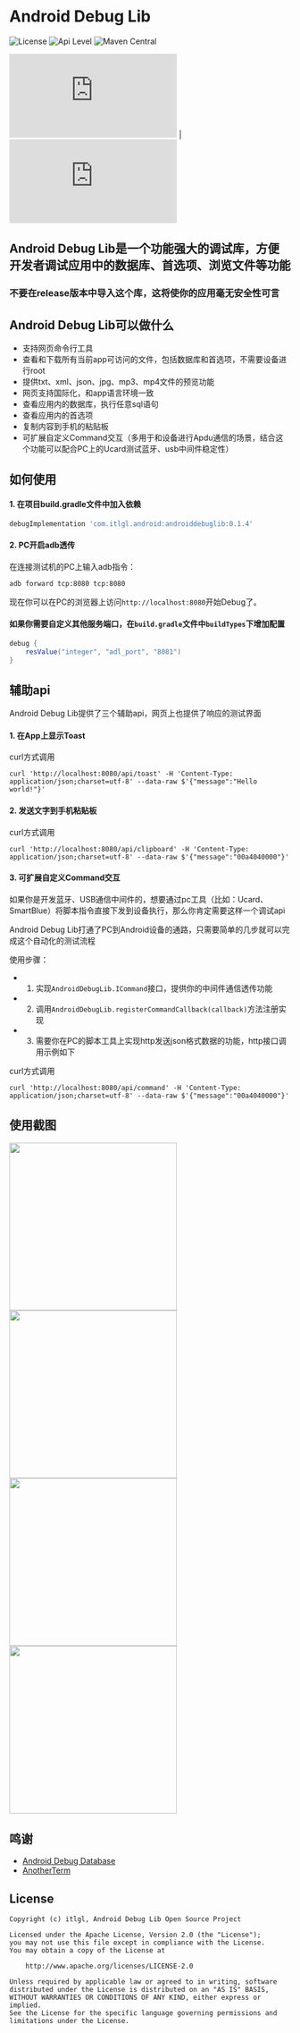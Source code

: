 # Android Debug Lib
![License](https://img.shields.io/badge/license-Apache%202.0-blue.svg)
![Api Level](https://img.shields.io/badge/api-14%2B-brightgreen.svg)
![Maven Central](https://maven-badges.herokuapp.com/maven-central/com.itlgl.android/androiddebuglib/badge.svg)


![English Doc](https://github.com/itlgl/AndroidDebugLib/raw/master/README.md) |
![中文文档](https://github.com/itlgl/AndroidDebugLib/raw/master/README-zh.md)

## Android Debug Lib是一个功能强大的调试库，方便开发者调试应用中的数据库、首选项、浏览文件等功能

### **不要在release版本中导入这个库，这将使你的应用毫无安全性可言**

## Android Debug Lib可以做什么

* 支持网页命令行工具
* 查看和下载所有当前app可访问的文件，包括数据库和首选项，不需要设备进行root
* 提供txt、xml、json、jpg、mp3、mp4文件的预览功能
* 网页支持国际化，和app语言环境一致
* 查看应用内的数据库，执行任意sql语句
* 查看应用内的首选项
* 复制内容到手机的粘贴板
* 可扩展自定义Command交互（多用于和设备进行Apdu通信的场景，结合这个功能可以配合PC上的Ucard测试蓝牙、usb中间件稳定性）

## 如何使用

#### 1. 在项目build.gradle文件中加入依赖

```groovy
debugImplementation 'com.itlgl.android:androiddebuglib:0.1.4'
```

#### 2. PC开启adb透传

在连接测试机的PC上输入adb指令：

```cmd
adb forward tcp:8080 tcp:8080
```

现在你可以在PC的浏览器上访问`http://localhost:8080`开始Debug了。

#### 如果你需要自定义其他服务端口，在`build.gradle`文件中`buildTypes`下增加配置

```groovy
debug {
    resValue("integer", "adl_port", "8081")
}
```

## 辅助api

Android Debug Lib提供了三个辅助api，网页上也提供了响应的测试界面

#### 1. 在App上显示Toast

curl方式调用
```
curl 'http://localhost:8080/api/toast' -H 'Content-Type: application/json;charset=utf-8' --data-raw $'{"message":"Hello world!"}'
```

#### 2. 发送文字到手机粘贴板

curl方式调用
```
curl 'http://localhost:8080/api/clipboard' -H 'Content-Type: application/json;charset=utf-8' --data-raw $'{"message":"00a4040000"}'
```

#### 3. 可扩展自定义Command交互

如果你是开发蓝牙、USB通信中间件的，想要通过pc工具（比如：Ucard、SmartBlue）将脚本指令直接下发到设备执行，那么你肯定需要这样一个调试api

Android Debug Lib打通了PC到Android设备的通路，只需要简单的几步就可以完成这个自动化的测试流程

使用步骤：
 - 1. 实现`AndroidDebugLib.ICommand`接口，提供你的中间件通信透传功能
 - 2. 调用`AndroidDebugLib.registerCommandCallback(callback)`方法注册实现
 - 3. 需要你在PC的脚本工具上实现http发送json格式数据的功能，http接口调用示例如下

curl方式调用
```
curl 'http://localhost:8080/api/command' -H 'Content-Type: application/json;charset=utf-8' --data-raw $'{"message":"00a4040000"}'
```

## 使用截图

<img src="https://gitee.com/itlgl/AndroidDebugLib/raw/master/screenshot/1.png" height="300" /><br/>
<img src="https://gitee.com/itlgl/AndroidDebugLib/raw/master/screenshot/2.png" height="300" /><br/>
<img src="https://gitee.com/itlgl/AndroidDebugLib/raw/master/screenshot/3.png" height="300" /><br/>
<img src="https://gitee.com/itlgl/AndroidDebugLib/raw/master/screenshot/4.png" height="300" /><br/>

## 鸣谢

 - [Android Debug Database](https://github.com/amitshekhariitbhu/Android-Debug-Database)
 - [AnotherTerm](https://github.com/green-green-avk/AnotherTerm)

## License

```
Copyright (c) itlgl, Android Debug Lib Open Source Project

Licensed under the Apache License, Version 2.0 (the "License");
you may not use this file except in compliance with the License.
You may obtain a copy of the License at

    http://www.apache.org/licenses/LICENSE-2.0

Unless required by applicable law or agreed to in writing, software
distributed under the License is distributed on an "AS IS" BASIS,
WITHOUT WARRANTIES OR CONDITIONS OF ANY KIND, either express or implied.
See the License for the specific language governing permissions and
limitations under the License.
```